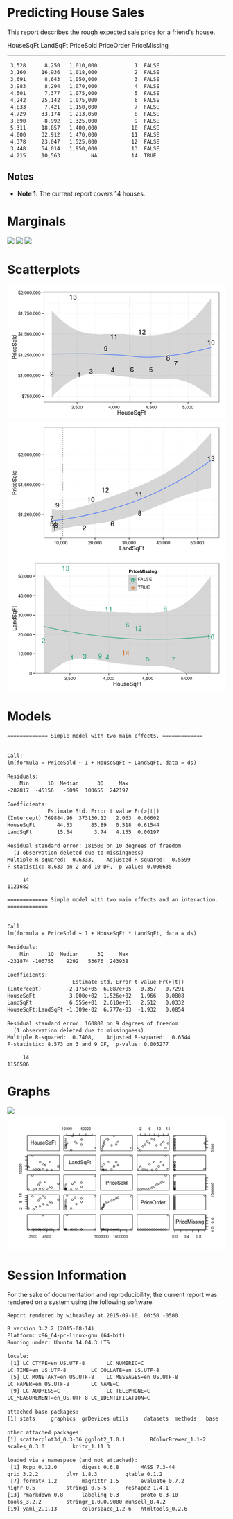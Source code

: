 # Predicting House Sales

This report describes the rough expected sale price for a friend's house.

<!--  Set the working directory to the repository's base directory; this assumes the report is nested inside of two directories.-->


<!-- Set the report-wide options, and point to the external code file. -->


<!-- Load the sources.  Suppress the output when loading sources. --> 


<!-- Load 'sourced' R files.  Suppress the output when loading packages. --> 


<!-- Load any global functions and variables declared in the R file.  Suppress the output. --> 


<!-- Declare any global functions specific to a Rmd output.  Suppress the output. --> 


<!-- Load the datasets.   -->


<!-- Tweak the datasets.   -->



 HouseSqFt   LandSqFt   PriceSold   PriceOrder  PriceMissing 
----------  ---------  ----------  -----------  -------------
     3,528      8,250   1,010,000            1  FALSE        
     3,160     16,936   1,018,000            2  FALSE        
     3,691      8,643   1,050,000            3  FALSE        
     3,983      8,294   1,070,000            4  FALSE        
     4,501      7,377   1,075,000            5  FALSE        
     4,242     25,142   1,075,000            6  FALSE        
     4,833      7,421   1,150,000            7  FALSE        
     4,729     33,174   1,213,050            8  FALSE        
     3,890      8,992   1,325,000            9  FALSE        
     5,311     18,857   1,400,000           10  FALSE        
     4,000     32,912   1,470,000           11  FALSE        
     4,378     23,047   1,525,000           12  FALSE        
     3,448     54,014   1,950,000           13  FALSE        
     4,215     10,563          NA           14  TRUE         

## Notes
* **Note 1**: The current report covers 14 houses.

# Marginals
![](figure_raw/marginals-1.png) ![](figure_raw/marginals-2.png) ![](figure_raw/marginals-3.png) 

# Scatterplots
![](figure_raw/scatterplots-1.png) ![](figure_raw/scatterplots-2.png) ![](figure_raw/scatterplots-3.png) 

# Models

```
============= Simple model with two main effects. =============
```

```

Call:
lm(formula = PriceSold ~ 1 + HouseSqFt + LandSqFt, data = ds)

Residuals:
    Min      1Q  Median      3Q     Max 
-282817  -45156   -6099  100655  242197 

Coefficients:
             Estimate Std. Error t value Pr(>|t|)
(Intercept) 769884.96  373130.12   2.063  0.06602
HouseSqFt       44.53      85.89   0.518  0.61544
LandSqFt        15.54       3.74   4.155  0.00197

Residual standard error: 181500 on 10 degrees of freedom
  (1 observation deleted due to missingness)
Multiple R-squared:  0.6333,	Adjusted R-squared:  0.5599 
F-statistic: 8.633 on 2 and 10 DF,  p-value: 0.006635
```

```
     14 
1121682 
```

```
============= Simple model with two main effects and an interaction. =============
```

```

Call:
lm(formula = PriceSold ~ 1 + HouseSqFt * LandSqFt, data = ds)

Residuals:
    Min      1Q  Median      3Q     Max 
-231874 -106755    9292   53676  243938 

Coefficients:
                     Estimate Std. Error t value Pr(>|t|)
(Intercept)        -2.175e+05  6.087e+05  -0.357   0.7291
HouseSqFt           3.000e+02  1.526e+02   1.966   0.0808
LandSqFt            6.555e+01  2.610e+01   2.512   0.0332
HouseSqFt:LandSqFt -1.309e-02  6.777e-03  -1.932   0.0854

Residual standard error: 160800 on 9 degrees of freedom
  (1 observation deleted due to missingness)
Multiple R-squared:  0.7408,	Adjusted R-squared:  0.6544 
F-statistic: 8.573 on 3 and 9 DF,  p-value: 0.005277
```

```
     14 
1156586 
```

# Graphs
![](figure_raw/plots-1.png) ![](figure_raw/plots-2.png) 

# Session Information
For the sake of documentation and reproducibility, the current report was rendered on a system using the following software.


```
Report rendered by wibeasley at 2015-09-10, 00:50 -0500
```

```
R version 3.2.2 (2015-08-14)
Platform: x86_64-pc-linux-gnu (64-bit)
Running under: Ubuntu 14.04.3 LTS

locale:
 [1] LC_CTYPE=en_US.UTF-8       LC_NUMERIC=C               LC_TIME=en_US.UTF-8        LC_COLLATE=en_US.UTF-8    
 [5] LC_MONETARY=en_US.UTF-8    LC_MESSAGES=en_US.UTF-8    LC_PAPER=en_US.UTF-8       LC_NAME=C                 
 [9] LC_ADDRESS=C               LC_TELEPHONE=C             LC_MEASUREMENT=en_US.UTF-8 LC_IDENTIFICATION=C       

attached base packages:
[1] stats     graphics  grDevices utils     datasets  methods   base     

other attached packages:
[1] scatterplot3d_0.3-36 ggplot2_1.0.1        RColorBrewer_1.1-2   scales_0.3.0         knitr_1.11.3        

loaded via a namespace (and not attached):
 [1] Rcpp_0.12.0        digest_0.6.8       MASS_7.3-44        grid_3.2.2         plyr_1.8.3         gtable_0.1.2      
 [7] formatR_1.2        magrittr_1.5       evaluate_0.7.2     highr_0.5          stringi_0.5-5      reshape2_1.4.1    
[13] rmarkdown_0.8      labeling_0.3       proto_0.3-10       tools_3.2.2        stringr_1.0.0.9000 munsell_0.4.2     
[19] yaml_2.1.13        colorspace_1.2-6   htmltools_0.2.6   
```
